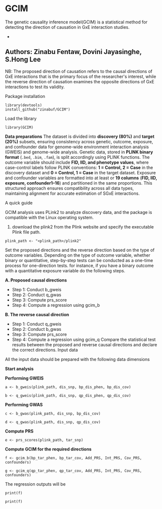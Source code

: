 # GCIM
The genetic causality inference model(GCIM) is a statistical method for detecting the direction of causation in GxE interaction studies. 

- 
 Authors: Zinabu Fentaw, Dovini Jayasinghe, S.Hong Lee
-

NB: The proposed direction of causation refers to the causal directions of GxE interactions that is the primary focus of the researcher's interest, while the reverse direction of causation examines the opposite directions of GxE interactions to test its validity.
   
Package installation

~~~
library(devtools)
install_github("zinabuf/GCIM")
~~~

Load the library

~~~
library(GCIM)
~~~

**Data preparations**
The dataset is divided into **discovery (80%)** and **target (20%)** subsets, ensuring consistency across genetic, outcome, exposure, and confounder data for genome-wide environment interaction analysis (GWEIS) and genome-wide analysis. Genetic data, stored in **PLINK binary format** (`.bed`, `.bim`, `.fam`), is split accordingly using PLINK functions. The outcome variable should include **FID, IID, and phenotype values**, where case-control labels follow PLINK conventions: **1 = Control, 2 = Case** in the discovery dataset and **0 = Control, 1 = Case** in the target dataset. Exposure and confounder variables are formatted into at least or **19 columns** (**FID, IID, exposure, confounder1–16**) and partitioned in the same proportions. This structured approach ensures compatibility across all data types, maintaining alignment for accurate estimation of SGxE interactions.


A quick guide

GCIM analysis uses PLink2 to analyze discovery data, and the package is compatible with the Linux operating system. 
1. download the plink2 from the Plink website and specify the executable Plink file path.
   
~~~
plink_path <- "<plink_path>/plink2"
~~~

Set the proposed directions and the reverse direction based on the type of outcome variables. Depending on the type of outcome variable, whether binary or quantitative, step-by-step tests can be conducted as a one-time process for one-direction tests.
for instance, if you have a binary outcome with a quantitative exposure variable do the following steps.

**A. Proposed causal directions**

- Step 1: Conduct b_gweis
- Step 2: Conduct q_gwas
- Step 3: Compute prs_score
- Step 4: Compute a regression using gcim_b
  
**B. The reverse causal direction**

- Step 1: Conduct q_gweis
- Step 2: Conduct b_gwas
- Step 3: Compute prs_score
- Step 4: Compute a regression using gcim_q
Compare the statistical test results between the proposed and reverse causal directions and declare the correct directions.
Input data

All the input data should be prepared with the following data dimensions

**Start analysis**

**Performing GWEIS**

   ~~~
 a <- b_gweis(plink_path, dis_snp, bp_dis_phen, bp_dis_cov)
   ~~~

   ~~~
 b <- q_gweis(plink_path, dis_snp, qp_dis_phen, qp_dis_cov)
   ~~~

**Performing GWAS**

   ~~~
 c <- b_gwas(plink_path, dis_snp, bp_dis_cov)
   ~~~

   ~~~
 d <- q_gwas(plink_path, dis_snp, qp_dis_cov)
   ~~~

**Compute PRS**

   ~~~
 e <- prs_scores(plink_path, tar_snp)
   ~~~

**Compute GCIM for the required directions**

   ~~~
f <- gcim_b(bp_tar_phen, bp_tar_cov, Add_PRS, Int_PRS, Cov_PRS, confounders)
   ~~~

   ~~~
g <- gcim_q(qp_tar_phen, qp_tar_cov, Add_PRS, Int_PRS, Cov_PRS, confounders)
   ~~~

The regression outputs will be 

~~~
print(f)
~~~

~~~
print(f)
~~~



